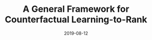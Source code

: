 ---
layout: default 
title: "A General Framework for Counterfactual Learning-to-Rank"
authors: Aman Agarwal, Kenta Takatsu, Ivan Zaitsev, and Thorsten Joachims
year: 2019
date: "2019-08-12"
link: https://arxiv.org/abs/1805.00065
publication: International ACM SIGIR 
category: Publication in Computer Science
---